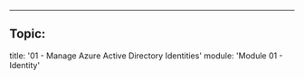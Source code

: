 ---
## Topic:

title: '01 - Manage Azure Active Directory Identities'
module: 'Module 01 - Identity'